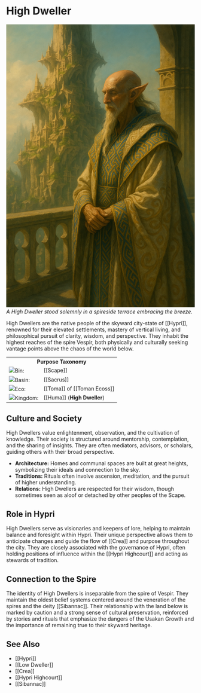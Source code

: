 <!-- wiki-header-section:start -->
# High Dweller

<img src="wiki_images/High Dweller.png"><i>A High Dweller stood solemnly in a spireside terrace embracing the breeze.</i></img>

High Dwellers are the native people of the skyward city-state of [[Hypri]], renowned for their elevated settlements, mastery of vertical living, and philosophical pursuit of clarity, wisdom, and perspective. They inhabit the highest reaches of the spire Vespir, both physically and culturally seeking vantage points above the chaos of the world below.
<!-- wiki-header-section:end -->

<!-- taxonomy-table-section:start -->
<div class="taxonomy-table">
  <table>
    <tr>
      <th colspan="3">Purpose Taxonomy</th>
    </tr>
    <tr>
      <td class="taxon-label"><img src="../svg/bin.svg" class="taxon-icon">Bin:</td>
      <td class="taxon-content" colspan="2">[[Scape]]</td>
    </tr>
    <tr>
      <td class="taxon-label"><img src="../svg/basin.svg" class="taxon-icon">Basin:</td>
      <td class="taxon-content" colspan="2">[[Sacrus]]</td>
    </tr>
    <tr>
      <td class="taxon-label"><img src="../svg/eco.svg" class="taxon-icon">Eco:</td>
      <td class="taxon-content" colspan="2">[[Toma]] of [[Toman Ecoss]]</td>
    </tr>
    <tr>
      <td class="taxon-label"><img src="../svg/kingdom.svg" class="taxon-icon">Kingdom:</td>
      <td class="taxon-content" colspan="2">[[Huma]] (<strong>High Dweller</strong>)</td>
    </tr>
  </table>
</div>
<!-- taxonomy-table-section:end -->

## Culture and Society

High Dwellers value enlightenment, observation, and the cultivation of knowledge. Their society is structured around mentorship, contemplation, and the sharing of insights. They are often mediators, advisors, or scholars, guiding others with their broad perspective.

- **Architecture:** Homes and communal spaces are built at great heights, symbolizing their ideals and connection to the sky.
- **Traditions:** Rituals often involve ascension, meditation, and the pursuit of higher understanding.
- **Relations:** High Dwellers are respected for their wisdom, though sometimes seen as aloof or detached by other peoples of the Scape.

## Role in Hypri

High Dwellers serve as visionaries and keepers of lore, helping to maintain balance and foresight within Hypri. Their unique perspective allows them to anticipate changes and guide the flow of [[Crea]] and purpose throughout the city. They are closely associated with the governance of Hypri, often holding positions of influence within the [[Hypri Highcourt]] and acting as stewards of tradition.

## Connection to the Spire

The identity of High Dwellers is inseparable from the spire of Vespir. They maintain the oldest belief systems centered around the veneration of the spires and the deity [[Sibannac]]. Their relationship with the land below is marked by caution and a strong sense of cultural preservation, reinforced by stories and rituals that emphasize the dangers of the Usakan Growth and the importance of remaining true to their skyward heritage.

## See Also

- [[Hypri]]
- [[Low Dweller]]
- [[Crea]]
- [[Hypri Highcourt]]
- [[Sibannac]]

<!-- not-for-live-publishing:start -->
<!-- obsidian-pull:start -->

<!-- obsidian-pull:end -->
<!-- not-for-live-publishing:end -->